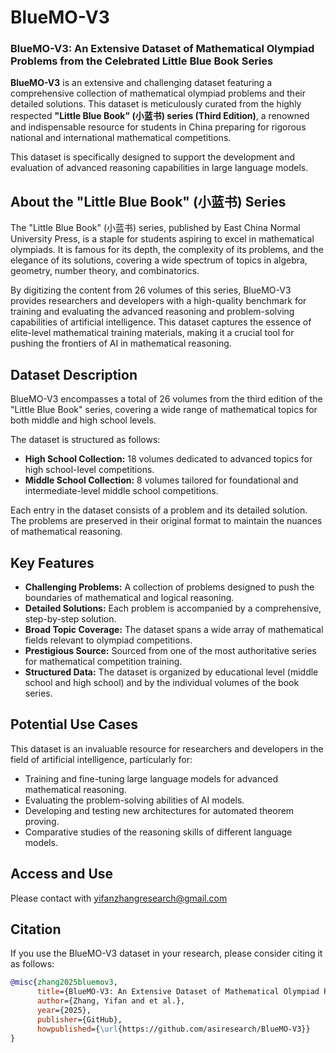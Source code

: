 # BlueMO-V3

### BlueMO-V3: An Extensive Dataset of Mathematical Olympiad Problems from the Celebrated Little Blue Book Series

**BlueMO-V3** is an extensive and challenging dataset featuring a comprehensive collection of mathematical olympiad problems and their detailed solutions. This dataset is meticulously curated from the highly respected **"Little Blue Book" (小蓝书) series (Third Edition)**, a renowned and indispensable resource for students in China preparing for rigorous national and international mathematical competitions.

This dataset is specifically designed to support the development and evaluation of advanced reasoning capabilities in large language models.

## About the "Little Blue Book" (小蓝书) Series

The "Little Blue Book" (小蓝书) series, published by East China Normal University Press, is a staple for students aspiring to excel in mathematical olympiads. It is famous for its depth, the complexity of its problems, and the elegance of its solutions, covering a wide spectrum of topics in algebra, geometry, number theory, and combinatorics.

By digitizing the content from 26 volumes of this series, BlueMO-V3 provides researchers and developers with a high-quality benchmark for training and evaluating the advanced reasoning and problem-solving capabilities of artificial intelligence. This dataset captures the essence of elite-level mathematical training materials, making it a crucial tool for pushing the frontiers of AI in mathematical reasoning.

## Dataset Description

BlueMO-V3 encompasses a total of 26 volumes from the third edition of the "Little Blue Book" series, covering a wide range of mathematical topics for both middle and high school levels.

The dataset is structured as follows:

* **High School Collection:** 18 volumes dedicated to advanced topics for high school-level competitions.
* **Middle School Collection:** 8 volumes tailored for foundational and intermediate-level middle school competitions.

Each entry in the dataset consists of a problem and its detailed solution. The problems are preserved in their original format to maintain the nuances of mathematical reasoning.

## Key Features

* **Challenging Problems:** A collection of problems designed to push the boundaries of mathematical and logical reasoning.
* **Detailed Solutions:** Each problem is accompanied by a comprehensive, step-by-step solution.
* **Broad Topic Coverage:** The dataset spans a wide array of mathematical fields relevant to olympiad competitions.
* **Prestigious Source:** Sourced from one of the most authoritative series for mathematical competition training.
* **Structured Data:** The dataset is organized by educational level (middle school and high school) and by the individual volumes of the book series.

## Potential Use Cases

This dataset is an invaluable resource for researchers and developers in the field of artificial intelligence, particularly for:

* Training and fine-tuning large language models for advanced mathematical reasoning.
* Evaluating the problem-solving abilities of AI models.
* Developing and testing new architectures for automated theorem proving.
* Comparative studies of the reasoning skills of different language models.

## Access and Use

Please contact with yifanzhangresearch@gmail.com 

## Citation

If you use the BlueMO-V3 dataset in your research, please consider citing it as follows:

```bibtex
@misc{zhang2025bluemov3,
      title={BlueMO-V3: An Extensive Dataset of Mathematical Olympiad Problems from the Celebrated Little Blue Book Series},
      author={Zhang, Yifan and et al.},
      year={2025},
      publisher={GitHub},
      howpublished={\url{https://github.com/asiresearch/BlueMO-V3}}
}
```
